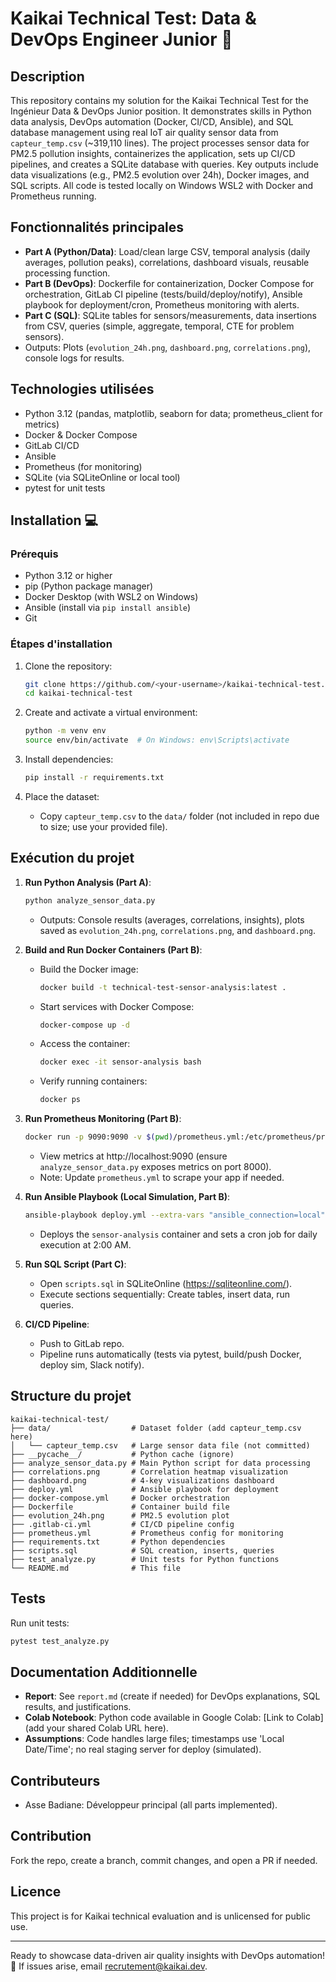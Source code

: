 # Kaikai Technical Test: Data & DevOps Engineer Junior 🚀

## Description
This repository contains my solution for the Kaikai Technical Test for the Ingénieur Data & DevOps Junior position. It demonstrates skills in Python data analysis, DevOps automation (Docker, CI/CD, Ansible), and SQL database management using real IoT air quality sensor data from `capteur_temp.csv` (~319,110 lines). The project processes sensor data for PM2.5 pollution insights, containerizes the application, sets up CI/CD pipelines, and creates a SQLite database with queries.
Key outputs include data visualizations (e.g., PM2.5 evolution over 24h), Docker images, and SQL scripts. All code is tested locally on Windows WSL2 with Docker and Prometheus running.

## Fonctionnalités principales
- **Part A (Python/Data)**: Load/clean large CSV, temporal analysis (daily averages, pollution peaks), correlations, dashboard visuals, reusable processing function.
- **Part B (DevOps)**: Dockerfile for containerization, Docker Compose for orchestration, GitLab CI pipeline (tests/build/deploy/notify), Ansible playbook for deployment/cron, Prometheus monitoring with alerts.
- **Part C (SQL)**: SQLite tables for sensors/measurements, data insertions from CSV, queries (simple, aggregate, temporal, CTE for problem sensors).
- Outputs: Plots (`evolution_24h.png`, `dashboard.png`, `correlations.png`), console logs for results.

## Technologies utilisées
- Python 3.12 (pandas, matplotlib, seaborn for data; prometheus_client for metrics)
- Docker & Docker Compose
- GitLab CI/CD
- Ansible
- Prometheus (for monitoring)
- SQLite (via SQLiteOnline or local tool)
- pytest for unit tests

## Installation 💻
### Prérequis
- Python 3.12 or higher
- pip (Python package manager)
- Docker Desktop (with WSL2 on Windows)
- Ansible (install via `pip install ansible`)
- Git

### Étapes d'installation
1. Clone the repository:
   ```bash
   git clone https://github.com/<your-username>/kaikai-technical-test.git
   cd kaikai-technical-test
   ```

2. Create and activate a virtual environment:
   ```bash
   python -m venv env
   source env/bin/activate  # On Windows: env\Scripts\activate
   ```

3. Install dependencies:
   ```bash
   pip install -r requirements.txt
   ```

4. Place the dataset:
   - Copy `capteur_temp.csv` to the `data/` folder (not included in repo due to size; use your provided file).

## Exécution du projet
1. **Run Python Analysis (Part A)**:
   ```bash
   python analyze_sensor_data.py
   ```
   - Outputs: Console results (averages, correlations, insights), plots saved as `evolution_24h.png`, `correlations.png`, and `dashboard.png`.

2. **Build and Run Docker Containers (Part B)**:
   - Build the Docker image:
     ```bash
     docker build -t technical-test-sensor-analysis:latest .
     ```
   - Start services with Docker Compose:
     ```bash
     docker-compose up -d
     ```
   - Access the container:
     ```bash
     docker exec -it sensor-analysis bash
     ```
   - Verify running containers:
     ```bash
     docker ps
     ```

3. **Run Prometheus Monitoring (Part B)**:
   ```bash
   docker run -p 9090:9090 -v $(pwd)/prometheus.yml:/etc/prometheus/prometheus.yml prom/prometheus
   ```
   - View metrics at http://localhost:9090 (ensure `analyze_sensor_data.py` exposes metrics on port 8000).
   - Note: Update `prometheus.yml` to scrape your app if needed.

4. **Run Ansible Playbook (Local Simulation, Part B)**:
   ```bash
   ansible-playbook deploy.yml --extra-vars "ansible_connection=local"
   ```
   - Deploys the `sensor-analysis` container and sets a cron job for daily execution at 2:00 AM.

5. **Run SQL Script (Part C)**:
   - Open `scripts.sql` in SQLiteOnline (https://sqliteonline.com/).
   - Execute sections sequentially: Create tables, insert data, run queries.

6. **CI/CD Pipeline**:
   - Push to GitLab repo.
   - Pipeline runs automatically (tests via pytest, build/push Docker, deploy sim, Slack notify).

## Structure du projet
```
kaikai-technical-test/
├── data/                  # Dataset folder (add capteur_temp.csv here)
│   └── capteur_temp.csv   # Large sensor data file (not committed)
├── __pycache__/           # Python cache (ignore)
├── analyze_sensor_data.py # Main Python script for data processing
├── correlations.png       # Correlation heatmap visualization
├── dashboard.png          # 4-key visualizations dashboard
├── deploy.yml             # Ansible playbook for deployment
├── docker-compose.yml     # Docker orchestration
├── Dockerfile             # Container build file
├── evolution_24h.png      # PM2.5 evolution plot
├── .gitlab-ci.yml         # CI/CD pipeline config
├── prometheus.yml         # Prometheus config for monitoring
├── requirements.txt       # Python dependencies
├── scripts.sql            # SQL creation, inserts, queries
├── test_analyze.py        # Unit tests for Python functions
└── README.md              # This file
```

## Tests
Run unit tests:
```bash
pytest test_analyze.py
```

## Documentation Additionnelle
- **Report**: See `report.md` (create if needed) for DevOps explanations, SQL results, and justifications.
- **Colab Notebook**: Python code available in Google Colab: [Link to Colab] (add your shared Colab URL here).
- **Assumptions**: Code handles large files; timestamps use 'Local Date/Time'; no real staging server for deploy (simulated).

## Contributeurs
- Asse Badiane: Développeur principal (all parts implemented).

## Contribution
Fork the repo, create a branch, commit changes, and open a PR if needed.

## Licence
This project is for Kaikai technical evaluation and is unlicensed for public use.

---
Ready to showcase data-driven air quality insights with DevOps automation! 🌟 If issues arise, email recrutement@kaikai.dev.